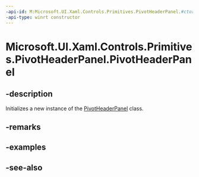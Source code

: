 ```yaml
---
-api-id: M:Microsoft.UI.Xaml.Controls.Primitives.PivotHeaderPanel.#ctor
-api-type: winrt constructor
---
```


<!-- Method syntax
public PivotHeaderPanel()
-->

# Microsoft.UI.Xaml.Controls.Primitives.PivotHeaderPanel.PivotHeaderPanel

## -description
Initializes a new instance of the [PivotHeaderPanel](pivotheaderpanel.md) class.

## -remarks

## -examples

## -see-also
